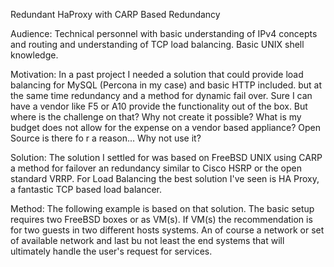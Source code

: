 Redundant HaProxy with CARP Based Redundancy

Audience: Technical personnel with basic understanding of IPv4 concepts and routing and understanding of TCP load balancing. Basic UNIX shell knowledge.

Motivation: In a past project I needed a solution that could provide load balancing for MySQL (Percona in my case) and basic HTTP included. but at the same time redundancy and a method for dynamic fail over. Sure I can have a vendor like F5 or A10 provide the functionality out of the box. But where is the challenge on that? Why not create it possible? What is my budget does not allow for the expense on a vendor based appliance?
Open Source is there fo r a reason... Why not use it?

Solution: The solution I settled for was based on FreeBSD UNIX using CARP a method for failover an redundancy similar to Cisco HSRP or the open standard VRRP. For Load Balancing the best solution I've seen is HA Proxy, a fantastic TCP based load balancer.

Method: The following example is based on that solution. The basic setup requires two FreeBSD boxes or as VM(s). If VM(s) the recommendation is for two guests in two different hosts systems. An of course a network or set of available network and last bu not least the end systems that will ultimately handle the user's request for services.
